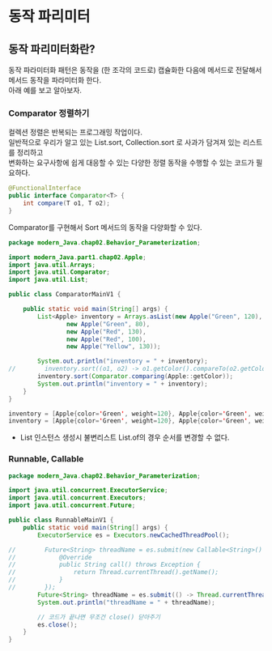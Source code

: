 # 동작 파리미터

## 동작 파리미터화란?

동작 파라미터화 패턴은 동작을 (한 조각의 코드로) 캡슐화한 다음에 메서드로 전달해서 메서드 동작을 파라미터화 한다.  
아래 예를 보고 알아보자.  
  
### Comparator 정렬하기
  
컬렉션 정렬은 반복되는 프로그래밍 작업이다.  
일반적으로 우리가 알고 있는 List.sort, Collection.sort 로 사과가 담겨져 있는 리스트를 정리하고  
변화하는 요구사항에 쉽게 대응할 수 있는 다양한 정렬 동작을 수행할 수 있는 코드가 필요하다.  
  
```java
@FunctionalInterface
public interface Comparator<T> {
    int compare(T o1, T o2);
}
```

Comparator를 구현해서 Sort 메서드의 동작을 다양화할 수 있다.

```java
package modern_Java.chap02.Behavior_Parameterization;

import modern_Java.part1.chap02.Apple;
import java.util.Arrays;
import java.util.Comparator;
import java.util.List;

public class ComparatorMainV1 {

    public static void main(String[] args) {
        List<Apple> inventory = Arrays.asList(new Apple("Green", 120),
                new Apple("Green", 80),
                new Apple("Red", 130),
                new Apple("Red", 100),
                new Apple("Yellow", 130));

        System.out.println("inventory = " + inventory);
//        inventory.sort((o1, o2) -> o1.getColor().compareTo(o2.getColor()));
        inventory.sort(Comparator.comparing(Apple::getColor));
        System.out.println("inventory = " + inventory);
    }
}
```

```java
inventory = [Apple{color='Green', weight=120}, Apple{color='Green', weight=80}, Apple{color='Red', weight=130}, Apple{color='Red', weight=100}, Apple{color='Yellow', weight=130}]
inventory = [Apple{color='Green', weight=120}, Apple{color='Green', weight=80}, Apple{color='Red', weight=130}, Apple{color='Red', weight=100}, Apple{color='Yellow', weight=130}]
```

- List 인스턴스 생성시 불변리스트 List.of의 경우 순서를 변경할 수 없다.

### Runnable, Callable

```java
package modern_Java.chap02.Behavior_Parameterization;

import java.util.concurrent.ExecutorService;
import java.util.concurrent.Executors;
import java.util.concurrent.Future;

public class RunnableMainV1 {
    public static void main(String[] args) {
        ExecutorService es = Executors.newCachedThreadPool();

//        Future<String> threadName = es.submit(new Callable<String>() {
//            @Override
//            public String call() throws Exception {
//                return Thread.currentThread().getName();
//            }
//        });
        Future<String> threadName = es.submit(() -> Thread.currentThread().getName());
        System.out.println("threadName = " + threadName);

        // 코드가 끝나면 무조건 close() 닫아주기
        es.close();
    }
}
```
 
 
